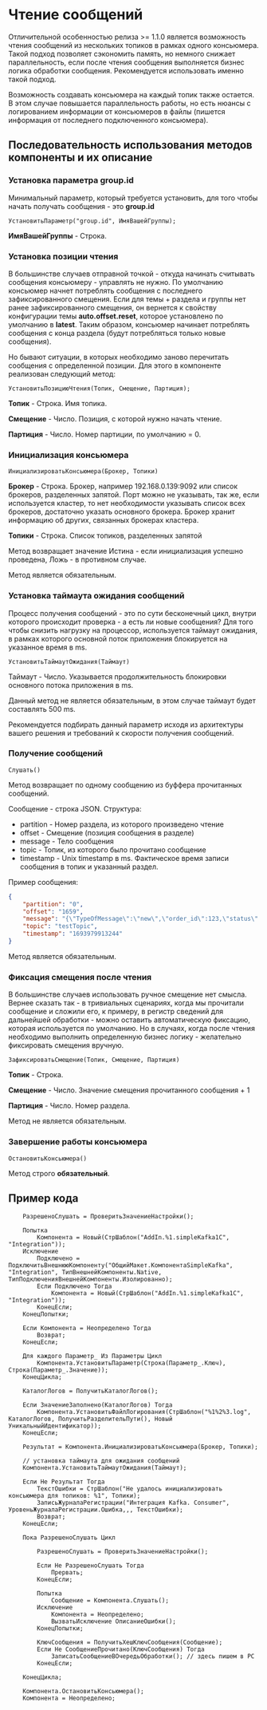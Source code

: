 # Чтение сообщений

Отличительной особенностью релиза >= 1.1.0 является возможность чтения сообщений из нескольких топиков в рамках одного консьюмера. Такой подход позволяет сэкономить память, но немного снижает параллельность, если после чтения сообщения выполняется бизнес логика обработки сообщения. Рекомендуется использовать именно такой подход.

Возможность создавать консьюмера на каждый топик также остается. В этом случае повышается параллельность работы, но есть нюансы с логированием информации от консьюмеров в файлы (пишется информация от последнего подключенного консьюмера).

## Последовательность использования методов компоненты и их описание

### Установка параметра group.id

Минимальный параметр, который требуется установить, для того чтобы начать получать сообщения - это **group.id**

```1c
УстановитьПараметр("group.id", ИмяВашейГруппы);
```

**ИмяВашейГруппы** - Строка.

### Установка позиции чтения

В большинстве случаев отправной точкой - откуда начинать считывать сообщения консьюмеру - управлять не нужно.
По умолчанию консьюмер начнет потреблять сообщения с последнего зафиксированного смещения. Если для темы + раздела и группы нет ранее зафиксированного смещения, он вернется к свойству конфигурации темы **auto.offset.reset**, которое установлено по умолчанию в **latest**.
Таким образом, консьюмер начинает потреблять сообщения с конца раздела (будут потребляться только новые сообщения).

Но бывают ситуации, в которых необходимо заново перечитать сообщения с определенной позиции. Для этого в компоненте реализован следующий метод:

```1c
УстановитьПозициюЧтения(Топик, Смещение, Партиция);
```

**Топик** - Строка. Имя топика.

**Смещение** - Число. Позиция, с которой нужно начать чтение.

**Партиция** - Число. Номер партиции, по умолчанию = 0.


### Инициализация консьюмера

```1c
ИнициализироватьКонсьюмера(Брокер, Топики)
```

**Брокер** - Строка. Брокер, например 192.168.0.139:9092 или список брокеров, разделенных запятой. Порт можно не указывать, так же, если используется кластер, то нет необходимости указывать список всех брокеров, достаточно указать основного брокера. Брокер хранит информацию об других, связанных брокерах кластера.

**Топики** - Строка. Список топиков, разделенных запятой

Метод возвращает значение Истина - если инициализация успешно проведена, Ложь - в противном случае.

Метод является обязательным.


### Установка таймаута ожидания сообщений

Процесс получения сообщений - это по сути бесконечный цикл, внутри которого происходит проверка - а есть ли новые сообщения? Для того чтобы снизить нагрузку на процессор, используется таймаут ожидания, в рамках которого основной поток приложения блокируется на указанное время в ms.

```1c
УстановитьТаймаутОжидания(Таймаут)
```

Таймаут - Число. Указывается продолжительность блокировки основного потока приложения в ms. 

Данный метод не является обязательным, в этом случае таймаут будет составлять 500 ms.

Рекомендуется подбирать данный параметр исходя из архитектуры вашего решения и требований к скорости получения сообщений. 

### Получение сообщений

```1c
Слушать()
```

Метод возвращает по одному сообщению из буффера прочитанных сообщений.

Сообщение - строка JSON.
Структура:

+ partition - Номер раздела, из которого произведено чтение
+ offset - Смещение (позиция сообщения в разделе)
+ message - Тело сообщения
+ topic - Топик, из которого было прочитано сообщение
+ timestamp - Unix timestamp в ms. Фактическое время записи сообщения в топик и указанный раздел.

Пример сообщения:

```json
{
    "partition": "0",
    "offset": "1659",
    "message": "{\"TypeOfMessage\":\"new\",\"order_id\":123,\"status\":\"on_check\"}",
    "topic": "testTopic",
    "timestamp": "1693979913244"
}
```
Метод является обязательным.

### Фиксация смещения после чтения

В большинстве случаев использовать ручное смещение нет смысла. Вернее сказать так - в тривиальных сценариях, когда мы прочитали сообщение и сложили его, к примеру, в регистр сведений для дальнейшей обработки - можно оставить автоматическую фиксацию, которая используется по умолчанию. Но в случаях, когда после чтения необходимо выполнить определенную бизнес логику - желательно фиксировать смещения вручную.

```1c
ЗафиксироватьСмещение(Топик, Смещение, Партиция)
```

**Топик** - Строка. 

**Смещение** - Число. Значение смещения прочитанного сообщения + 1

**Партиция** - Число. Номер раздела.

Метод не является обязательным.

### Завершение работы консьюмера 

```1c
ОстановитьКонсьюмера()
```

Метод строго **обязательный**. 

## Пример кода

```1c
	РазрешеноСлушать = ПроверитьЗначениеНастройки();

	Попытка
		Компонента = Новый(СтрШаблон("AddIn.%1.simpleKafka1C", "Integration"));   
	Исключение
		Подключено = ПодключитьВнешнююКомпоненту("ОбщийМакет.КомпонентаSimpleKafka", "Integration", ТипВнешнейКомпоненты.Native, ТипПодключенияВнешнейКомпоненты.Изолированно);
		Если Подключено Тогда
			Компонента = Новый(СтрШаблон("AddIn.%1.simpleKafka1C", "Integration"));  	
		КонецЕсли;
	КонецПопытки;
	
	Если Компонента = Неопределено Тогда
		Возврат;	
	КонецЕсли;
	
	Для каждого Параметр_ Из Параметры Цикл
		Компонента.УстановитьПараметр(Строка(Параметр_.Ключ), Строка(Параметр_.Значение));	
	КонецЦикла;   	
	
	КаталогЛогов = ПолучитьКаталогЛогов();
	
	Если ЗначениеЗаполнено(КаталогЛогов) Тогда
		Компонента.УстановитьФайлЛогирования(СтрШаблон("%1%2%3.log", КаталогЛогов, ПолучитьРазделительПути(), Новый УникальныйИдентификатор));
	КонецЕсли;
 
	Результат = Компонента.ИнициализироватьКонсьюмера(Брокер, Топики); 
	
	// установка таймаута для ожидания сообщений
	Компонента.УстановитьТаймаутОжидания(Таймаут);	

	Если Не Результат Тогда  
		ТекстОшибки = СтрШаблон("Не удалось инициализировать консьюмера для топиков: %1", Топики);  
		ЗаписьЖурналаРегистрации("Интеграция Kafka. Consumer", УровеньЖурналаРегистрации.Ошибка,,, ТекстОшибки);
		Возврат;
	КонецЕсли;                 
		
	Пока РазрешеноСлушать Цикл
		
		РазрешеноСлушать = ПроверитьЗначениеНастройки();

		Если Не РазрешеноСлушать Тогда
			Прервать;	
		КонецЕсли;			      
		
		Попытка
			Сообщение = Компонента.Слушать(); 
		Исключение                	
			Компонента = Неопределено;                                                         
			ВызватьИсключение ОписаниеОшибки();
		КонецПопытки;	
				
		КлючСообщения = ПолучитьХешКлючСообщения(Сообщение);
		Если Не СообщениеПрочитано(КлючСообщения) Тогда	     
			ЗаписатьСообщениеВОчередьОбработки(); // здесь пишем в РС	
		КонецЕсли;

	КонецЦикла;  
	
	Компонента.ОстановитьКонсьюмера();	
	Компонента = Неопределено;
```